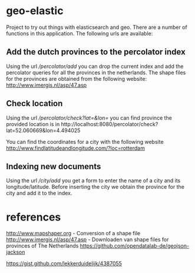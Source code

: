 # geo-elastic
Project to try out things with elasticsearch and geo. There are a number of functions in this application. The following urls are available:

## Add the dutch provinces to the percolator index
Using the url _/percolator/add_ you can drop the current index and add the percolator queries for all the provinces in the netherlands. The shape files for the provinces are obtained from the following website:
http://www.imergis.nl/asp/47.asp

## Check location
Using the url _/percolator/check?lat=&lon=_ you can find province the provided location is in
http://localhost:8080/percolator/check?lat=52.060669&lon=4.494025

You can find the coordinates for a city with the following website
http://www.findlatitudeandlongitude.com/?loc=rotterdam

## Indexing new documents
Using the url _/city/add_ you get a form to enter the name of a city and its longitude/latitude. Before inserting the city we obtain the province for the city and add it to the index.

# references
http://www.mapshaper.org - Conversion of a shape file
http://www.imergis.nl/asp/47.asp - Downloaden van shape files for provinces of The Netherlands
https://github.com/opendatalab-de/geojson-jackson

https://gist.github.com/lekkerduidelijk/4387055